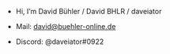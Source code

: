 - Hi, I’m David Bühler / David BHLR / daveiator

- Mail: david@buehler-online.de
- Discord: @daveiator#0922
<!---
daveiator/daveiator is a ✨ special ✨ repository because its `README.md` (this file) appears on your GitHub profile.
You can click the Preview link to take a look at your changes.
--->
